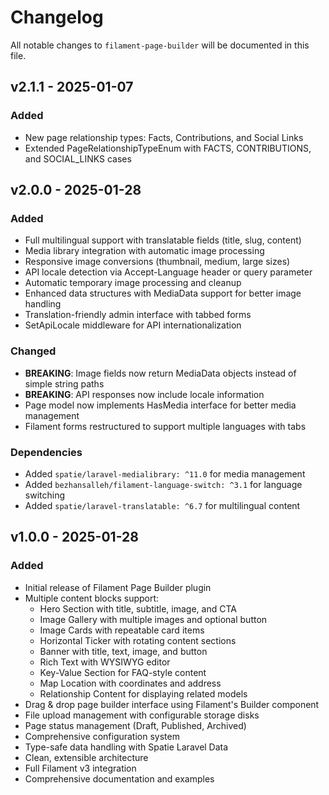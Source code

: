 # Changelog

All notable changes to `filament-page-builder` will be documented in this file.

## v2.1.1 - 2025-01-07

### Added
- New page relationship types: Facts, Contributions, and Social Links
- Extended PageRelationshipTypeEnum with FACTS, CONTRIBUTIONS, and SOCIAL_LINKS cases

## v2.0.0 - 2025-01-28

### Added
- Full multilingual support with translatable fields (title, slug, content)
- Media library integration with automatic image processing
- Responsive image conversions (thumbnail, medium, large sizes)
- API locale detection via Accept-Language header or query parameter
- Automatic temporary image processing and cleanup
- Enhanced data structures with MediaData support for better image handling
- Translation-friendly admin interface with tabbed forms
- SetApiLocale middleware for API internationalization

### Changed
- **BREAKING**: Image fields now return MediaData objects instead of simple string paths
- **BREAKING**: API responses now include locale information
- Page model now implements HasMedia interface for better media management
- Filament forms restructured to support multiple languages with tabs

### Dependencies
- Added `spatie/laravel-medialibrary: ^11.0` for media management
- Added `bezhansalleh/filament-language-switch: ^3.1` for language switching
- Added `spatie/laravel-translatable: ^6.7` for multilingual content

## v1.0.0 - 2025-01-28

### Added
- Initial release of Filament Page Builder plugin
- Multiple content blocks support:
  - Hero Section with title, subtitle, image, and CTA
  - Image Gallery with multiple images and optional button
  - Image Cards with repeatable card items
  - Horizontal Ticker with rotating content sections
  - Banner with title, text, image, and button
  - Rich Text with WYSIWYG editor
  - Key-Value Section for FAQ-style content
  - Map Location with coordinates and address
  - Relationship Content for displaying related models
- Drag & drop page builder interface using Filament's Builder component
- File upload management with configurable storage disks
- Page status management (Draft, Published, Archived)
- Comprehensive configuration system
- Type-safe data handling with Spatie Laravel Data
- Clean, extensible architecture
- Full Filament v3 integration
- Comprehensive documentation and examples